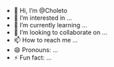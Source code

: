 - 👋 Hi, I’m @Choleto
- 👀 I’m interested in ...
- 🌱 I’m currently learning ...
- 💞️ I’m looking to collaborate on ...
- 📫 How to reach me ...
- 😄 Pronouns: ...
- ⚡ Fun fact: ...

<!---
Choleto/Choleto is a ✨ special ✨ repository because its `README.md` (this file) appears on your GitHub profile.
You can click the Preview link to take a look at your changes.
--->
